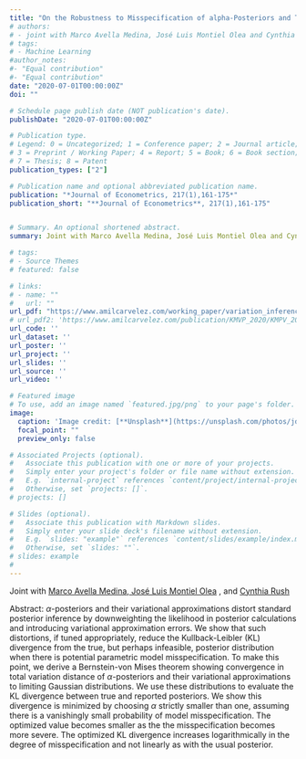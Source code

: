 ```yaml
---
title: "On the Robustness to Misspecification of alpha-Posteriors and Their Variational Approximations"
# authors:
# - joint with Marco Avella Medina, José Luis Montiel Olea and Cynthia Rush
# tags:
# - Machine Learning
#author_notes:
#- "Equal contribution"
#- "Equal contribution"
date: "2020-07-01T00:00:00Z"
doi: ""

# Schedule page publish date (NOT publication's date).
publishDate: "2020-07-01T00:00:00Z"

# Publication type.
# Legend: 0 = Uncategorized; 1 = Conference paper; 2 = Journal article;
# 3 = Preprint / Working Paper; 4 = Report; 5 = Book; 6 = Book section;
# 7 = Thesis; 8 = Patent
publication_types: ["2"]

# Publication name and optional abbreviated publication name.
publication: "*Journal of Econometrics, 217(1),161-175*"
publication_short: "**Journal of Econometrics**, 217(1),161-175"


# Summary. An optional shortened abstract.
summary: Joint with Marco Avella Medina, José Luis Montiel Olea and Cynthia Rush.

# tags:
# - Source Themes
# featured: false

# links:
# - name: ""
#   url: ""
url_pdf: "https://www.amilcarvelez.com/working_paper/variation_inference/AMRV_2021.pdf"
# url_pdf2: 'https://www.amilcarvelez.com/publication/KMVP_2020/KMPV_2020Appendix.pdf'
url_code: ''
url_dataset: ''
url_poster: ''
url_project: ''
url_slides: ''
url_source: ''
url_video: ''

# Featured image
# To use, add an image named `featured.jpg/png` to your page's folder. 
image:
  caption: 'Image credit: [**Unsplash**](https://unsplash.com/photos/jdD8gXaTZsc)'
  focal_point: ""
  preview_only: false

# Associated Projects (optional).
#   Associate this publication with one or more of your projects.
#   Simply enter your project's folder or file name without extension.
#   E.g. `internal-project` references `content/project/internal-project/index.md`.
#   Otherwise, set `projects: []`.
# projects: []

# Slides (optional).
#   Associate this publication with Markdown slides.
#   Simply enter your slide deck's filename without extension.
#   E.g. `slides: "example"` references `content/slides/example/index.md`.
#   Otherwise, set `slides: ""`.
# slides: example
#
---
```


Joint with <a href="https://sites.google.com/site/marcoavellamedina/home" target="_blank">Marco Avella Medina</span>, <span> <a href="http://www.joseluismontielolea.com/" target="_blank">José Luis Montiel Olea</a> </span>, <span> and <a href="http://www.columbia.edu/~cgr2130/" target="_blank"> Cynthia Rush</a> </span></div>
 
Abstract:  $\alpha$-posteriors and their variational approximations distort standard posterior inference by downweighting the likelihood in posterior calculations and introducing variational approximation errors. We show that such distortions, if tuned appropriately, reduce the Kullback-Leibler (KL) divergence from the true, but perhaps infeasible, posterior distribution when there is potential parametric model misspecification. To make this point, we derive a Bernstein-von Mises theorem showing convergence in total variation distance of $\alpha$-posteriors and their variational approximations to limiting Gaussian distributions. We use these distributions to evaluate the KL divergence between true and reported posteriors. We show this divergence is minimized by choosing $\alpha$ strictly smaller than one, assuming there is a vanishingly small probability of model misspecification. The optimized value becomes smaller as the the misspecification becomes more severe. The optimized KL divergence increases logarithmically in the degree of misspecification and not linearly as with the usual posterior.
